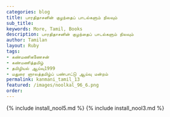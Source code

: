 ```yaml
---
categories: blog
title: பாரதிதாசனின் குழந்தைப் பாடல்களும் நிலவும்
sub_title: 
keywords: More, Tamil, Books
description: பாரதிதாசனின் குழந்தைப் பாடல்களும் நிலவும்
author: Tamilan
layout: Ruby
tags:
- கண்மணிகணேசன்
- கண்மணித்தமிழ்
- தமிழியல் ஆய்வு1999
- மதுரை ஞாலத்தமிழ்ப் பண்பாட்டு ஆய்வு மன்றம்
permalink: kanmani_tamil_13
featured: /images/noolkal_96_6.png
order: 
---
```

{% include install_nool5.md %}
{% include install_nool3.md %}
